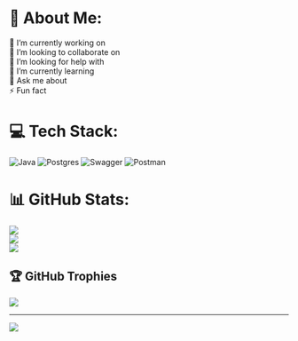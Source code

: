 # 💫 About Me:
🔭 I’m currently working on<br>👯 I’m looking to collaborate on<br>🤝 I’m looking for help with<br>🌱 I’m currently learning<br>💬 Ask me about<br>⚡ Fun fact


# 💻 Tech Stack:
![Java](https://img.shields.io/badge/java-%23ED8B00.svg?style=for-the-badge&logo=java&logoColor=white) ![Postgres](https://img.shields.io/badge/postgres-%23316192.svg?style=for-the-badge&logo=postgresql&logoColor=white) ![Swagger](https://img.shields.io/badge/-Swagger-%23Clojure?style=for-the-badge&logo=swagger&logoColor=white) ![Postman](https://img.shields.io/badge/Postman-FF6C37?style=for-the-badge&logo=postman&logoColor=white)
# 📊 GitHub Stats:
![](https://github-readme-stats.vercel.app/api?username=Elyorbek-2&theme=dark&hide_border=false&include_all_commits=false&count_private=false)<br/>
![](https://github-readme-streak-stats.herokuapp.com/?user=Elyorbek-2&theme=dark&hide_border=false)<br/>
![](https://github-readme-stats.vercel.app/api/top-langs/?username=Elyorbek-2&theme=dark&hide_border=false&include_all_commits=false&count_private=false&layout=compact)

## 🏆 GitHub Trophies
![](https://github-profile-trophy.vercel.app/?username=Elyorbek-2&theme=monokai&no-frame=false&no-bg=false&margin-w=4)

---
[![](https://visitcount.itsvg.in/api?id=Elyorbek-2&icon=0&color=0)](https://visitcount.itsvg.in)

<!-- Proudly created with GPRM ( https://gprm.itsvg.in ) -->
